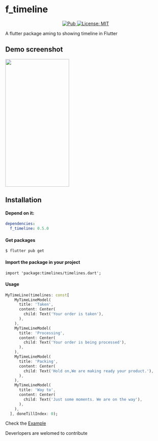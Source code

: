 # f_timeline


<p align="center">
  <a href="https://pub.dartlang.org/packages/f-timeline">
    <img src="https://img.shields.io/pub/v/f-timeline.svg" alt="Pub" />
  </a>
 
  <a href="https://opensource.org/licenses/MIT">
    <img src="https://img.shields.io/badge/License-MIT-blue.svg" alt="License: MIT" />
  </a>
</p>
A flutter package aming to showing timeline in Flutter

## Demo screenshot

<img src="https://user-images.githubusercontent.com/68919043/168297212-f04ffbd1-5b46-4199-84da-99fd812fa173.jpg" width="200" height="400" />

## Installation

#### Depend on it:
``` yaml
dependencies:
  f_timeline: 0.5.0
```
#### Get packages
``` console
$ flutter pub get
```

#### Import the package in your project

`import 'package:timelines/timelines.dart';`

#### Usage
``` dart
MyTimeLine(timelines: const[
    MyTimeLineModel(
      title: 'Taken',
      content: Center(
        child: Text('Your order is taken'),
      ),
    ),
    MyTimeLineModel(
      title: 'Processing',
      content: Center(
        child: Text('Your order is being processed'),
      ),
    ),
    MyTimeLineModel(
      title: 'Packing',
      content: Center(
        child: Text('Hold on,We are making ready your product.'),
      ),
    ),
    MyTimeLineModel(
      title: 'Way to',
      content: Center(
        child: Text('Just some moments. We are on the way'),
      ),
    ),
  ], doneTillIndex: 0);
  ```
  Check the [Example](https://github.com/Istiak-Ahmed78/f_timeline/blob/master/example/lib/main.dart) 
  
  Deverlopers are welomed to contribute
